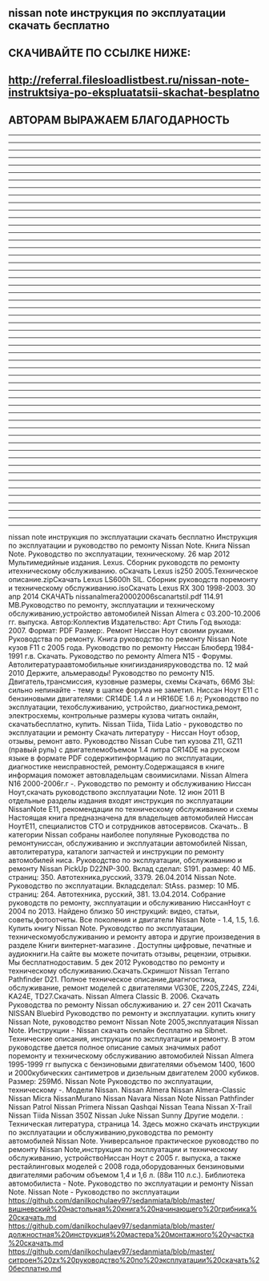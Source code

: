 nissan note инструкция по эксплуатации скачать бесплатно
--------------------------------------------------
СКАЧИВАЙТЕ ПО ССЫЛКЕ НИЖЕ:
--------------------------------------------------
http://referral.filesloadlistbest.ru/nissan-note-instruktsiya-po-ekspluatatsii-skachat-besplatno
--------------------------------------------------
АВТОРАМ ВЫРАЖАЕМ БЛАГОДАРНОСТЬ
--------------------------------------------------
--------------------------------------------------
--------------------------------------------------
--------------------------------------------------
--------------------------------------------------
--------------------------------------------------
--------------------------------------------------
--------------------------------------------------
--------------------------------------------------
--------------------------------------------------
--------------------------------------------------
--------------------------------------------------
--------------------------------------------------
--------------------------------------------------
--------------------------------------------------
--------------------------------------------------
--------------------------------------------------
--------------------------------------------------
--------------------------------------------------
--------------------------------------------------
--------------------------------------------------
--------------------------------------------------
--------------------------------------------------
--------------------------------------------------
--------------------------------------------------
--------------------------------------------------
--------------------------------------------------
--------------------------------------------------
--------------------------------------------------
--------------------------------------------------
--------------------------------------------------
--------------------------------------------------
--------------------------------------------------
--------------------------------------------------
--------------------------------------------------
--------------------------------------------------
--------------------------------------------------
--------------------------------------------------
--------------------------------------------------
--------------------------------------------------
--------------------------------------------------
--------------------------------------------------
--------------------------------------------------
--------------------------------------------------
--------------------------------------------------
--------------------------------------------------
--------------------------------------------------
--------------------------------------------------
--------------------------------------------------
--------------------------------------------------
--------------------------------------------------
--------------------------------------------------
--------------------------------------------------
--------------------------------------------------
nissan note инструкция по эксплуатации скачать бесплатно Инструкция по эксплуатации и руководство по ремонту Nissan Note. Книга Nissan Note. Руководство по эксплуатации, техническому. 26 мар 2012  Мультимедийные издания. Lexus. Сборник руководств по ремонту итехническому обслуживанию. oСкачать Lexus is250 2005.Техническое описание.zipСкачать Lexus LS600h SIL. Сборник руководств поремонту и техническому обслуживанию.isoСкачать Lexus RX 300 1998-2003. 30 апр 2014   СКАЧАТЬ  nissanalmera20002006scanartstil.pdf 114.91 MB.Руководство по ремонту, эксплуатации и техническому обслуживанию,устройство автомобилей Nissan Almera с 03.200-10.2006 гг. выпуска. Автор:Коллектив Издательство: Арт Стиль Год выхода: 2007. Формат: PDF Размер:. Ремонт Ниссан Ноут своими руками. Руководства по ремонту. Книга руководство по ремонту Nissan Note кузов F11 c 2005 года. Руководство по ремонту Ниссан Блюберд 1984-1991 г.в.  Скачать. Руководство по ремонту Almera N15 - Форумы. Автолитератураавтомобильные книгиизданияруководства по. 12 май 2010  Держите, альмераводы! Руководство по ремонту N15. Двигатель,трансмиссия, кузовные размеры, схемы Скачать, 66Мб ЗЫ: сильно непинайте - тему в шапке форума не заметил. Ниссан Ноут E11 с бензиновыми двигателями: CR14DE 1.4 л и HR16DE 1.6 л; Руководство по эксплуатации, техобслуживанию, устройство, диагностика,ремонт, электросхемы, контрольные размеры кузова читать онлайн, скачатьбесплатно, купить. Nissan Tiida, Tiida Latio - руководство по эксплуатации и ремонту
Скачать литературу - Ниссан Ноут обзор, отзывы, ремонт авто. Руководство Nissan Cube тип кузова Z11, GZ11 (правый руль) с двигателемобъемом 1.4 литра CR14DE на русском языке в формате PDF содержитинформацию по эксплуатации, диагностике неисправностей, ремонту.Содержащаяся в книге информация поможет автовладельцам своимисилами. Nissan Almera N16 2000-2006г.г -. Руководство по ремонту и обслуживанию Ниссан Ноут,скачать руководствопо эксплуатации Note. 12 июн 2011  В отдельные разделы издания входят инструкция по эксплуатации NissanNote Е11, рекомендации по техническому обслуживанию и схемы Настоящая книга предназначена для владельцев автомобилей Ниссан НоутЕ11, специалистов СТО и сотрудников автосервисов. Скачать.. В категории Nissan собраны наиболее популяные Руководства по ремонтуниссан, обслуживанию и эксплуатации автомобилей Nissan, автолитература, каталоги запчастей и инструкции по ремонту автомобилей ниса. Руководство по эксплуатации, обслуживанию и ремонту Nissan PickUp D22NP-300. Вклад сделал: S191. размер: 40 МБ. страниц: 350. Автотехника,русский, 3379. 26.04.2014 Nissan Note. Руководство по эксплуатации. Вкладсделал: StAss. размер: 10 МБ. страниц: 264. Автотехника, русский, 381. 13.04.2014. Собрание руководств по ремонту, эксплуатации и обслуживанию НиссанНоут с 2004 по 2013. Найдено близко 50 инструкций: видео, статьи, советы,фотоотчеты. Все поколения и двигатели Nissan Note - 1.4, 1.5, 1.6. Купить книгу Nissan Note. Руководство по эксплуатации, техническомуобслуживанию и ремонту автора и другие произведения в разделе Книги винтернет-магазине . Доступны цифровые, печатные и аудиокниги.На сайте вы можете почитать отзывы, рецензии, отрывки. Мы бесплатнодоставим. 5 дек 2012  Руководство по ремонту и техническому обслуживанию.Скачать.Cкриншот Nissan Terrano Pathfinder D21. Полное техническое описание,диагнгостика, обслуживание, ремонт моделей с двигателями VG30E, Z20S,Z24S, Z24i, KA24E, TD27.Скачать.  Nissan Almera Classic B. 2006. Скачать Руководства по ремонту Nissan обслуживанию и. 27 сен 2011  Скачать NISSAN Bluebird Руководство по ремонту и эксплуатации.
купить книгу Nissan Note, руководство ремонт Nissan Note 2005,эксплуатация Nissan Note. Инструкции - Nissan скачать онлайн бесплатно на Sibnet. Технические описания, инструкции по эксплуатации и ремонту. В этом руководстве дается полное описание самых значимых работ поремонту и техническому обслуживанию автомобилей Nissan Almera 1995-1999 гг выпуска с бензиновыми двигателями объемом 1400, 1600 и 2000кубических сантиметров и дизельным двигателем 2000 кубиков. Размер: 259Мб. Nissan Note Руководство по эксплуатации, техническому -. Модели Nissan. Nissan Almera  Nissan Almera-Classic  Nissan Micra  NissanMurano  Nissan Navara  Nissan Note  Nissan Pathfinder  Nissan Patrol Nissan Primera  Nissan Qashqai  Nissan Teana  Nissan X-Trail  Nissan Tiida Nissan 350Z  Nissan Juke  Nissan Sunny  Другие модели. : Техническая литература, страница 14. Здесь можно скачать инструкции по эксплуатации и обслуживанию,руководства по ремонту автомобилей Nissan Note. Универсальное практическое руководство по ремонту Nissan Note,инструкция по эксплуатации и техническому обслуживанию, устройствоНиссан Ноут с 2005 г. выпуска, а также рестайлинговых моделей с 2008 года,оборудованных бензиновыми двигателями рабочим объемом 1,4 и 1,6 л. (88и 110 л.с.). Библиотека автомобилиста - Note. Руководство по эксплуатации и ремонту Nissan Note. Nissan Note - Руководство по эксплуатации
https://github.com/danilkochulaev97/sedanmiata/blob/master/вишневский%20настольная%20книга%20начинающего%20грибника%20скачать.md
https://github.com/danilkochulaev97/sedanmiata/blob/master/должностная%20инструкция%20мастера%20монтажного%20участка%20скачать.md
https://github.com/danilkochulaev97/sedanmiata/blob/master/ситроен%20zx%20руководство%20по%20эксплуатации%20скачать%20бесплатно.md